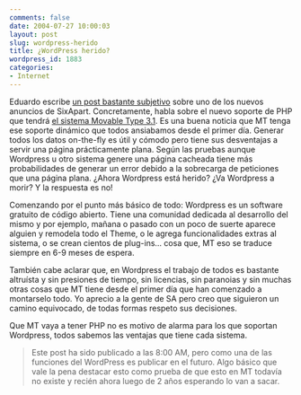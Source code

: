 ```yaml
---
comments: false
date: 2004-07-27 10:00:03
layout: post
slug: wordpress-herido
title: ¿WordPress herido?
wordpress_id: 1883
categories:
- Internet
---
```


Eduardo escribe [un post bastante subjetivo](http://alt1040.com/archivo/categorias/movable_type/booom_te_mataron_wordpress.php) sobre uno de los nuevos anuncios de SixApart. Concretamente, habla sobre el nuevo soporte de PHP que tendrá [el sistema Movable Type 3.1](http://www.movabletype.org/news/2004_07.shtml). Es una buena noticia que MT tenga ese soporte dinámico que todos ansiabamos desde el primer día. Generar todos los datos on-the-fly es útil y cómodo pero tiene sus desventajas a servir una página prácticamente plana. Según las pruebas aunque Wordpress u otro sistema genere una página cacheada tiene más probabilidades de generar un error debido a la sobrecarga de peticiones que una página plana. ¿Ahora Wordpress está herido? ¿Va Wordpress a morir? Y la respuesta es no!





Comenzando por el punto más básico de todo: Wordpress es un software gratuito de código abierto. Tiene una comunidad dedicada al desarrollo del mismo y por ejemplo, mañana o pasado con un poco de suerte aparece alguien y remodela todo el Theme, o le agrega funcionalidades extras al sistema, o se crean cientos de plug-ins… cosa que, MT eso se traduce siempre en 6-9 meses de espera.





También cabe aclarar que, en Wordpress el trabajo de todos es bastante altruísta y sin presiones de tiempo, sin licencias, sin paranoias y sin muchas otras cosas que MT tiene desde el primer día que han comenzado a montarselo todo. Yo aprecio a la gente de SA pero creo que siguieron un camino equivocado, de todas formas respeto sus decisiones.





Que MT vaya a tener PHP no es motivo de alarma para los que soportan Wordpress, todos sabemos las ventajas que tiene cada sistema.





> Este post ha sido publicado a las 8:00 AM, pero como una de las funciones del WordPress es publicar en el futuro. Algo básico que vale la pena destacar esto como prueba de que esto en MT todavía no existe y recién ahora luego de 2 años esperando lo van a sacar.




 
